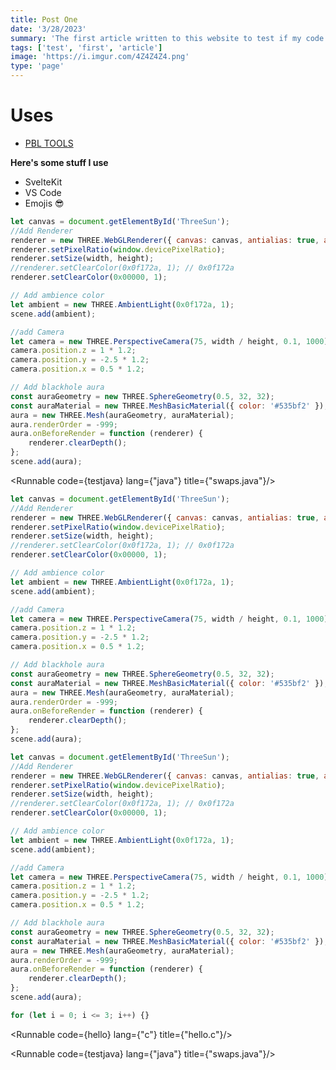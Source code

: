 ```yaml
---
title: Post One
date: '3/28/2023'
summary: 'The first article written to this website to test if my code worked.'
tags: ['test', 'first', 'article']
image: 'https://i.imgur.com/4Z4Z4Z4.png'
type: 'page'
---
```


<script>
	import Runnable from '$components/Runnable.svelte';
	import testjava from '$files/test.java?raw';
	import hello from '$files/hello.c?raw';
</script>

# Uses

- [PBL TOOLS](http://localhost:5173/page/pbl-tools)

**Here's some stuff I use**

- SvelteKit
- VS Code
- Emojis 😎

```javascript
let canvas = document.getElementById('ThreeSun');
//Add Renderer
renderer = new THREE.WebGLRenderer({ canvas: canvas, antialias: true, alpha: true });
renderer.setPixelRatio(window.devicePixelRatio);
renderer.setSize(width, height);
//renderer.setClearColor(0x0f172a, 1); // 0x0f172a
renderer.setClearColor(0x00000, 1);

// Add ambience color
let ambient = new THREE.AmbientLight(0x0f172a, 1);
scene.add(ambient);

//add Camera
let camera = new THREE.PerspectiveCamera(75, width / height, 0.1, 1000);
camera.position.z = 1 * 1.2;
camera.position.y = -2.5 * 1.2;
camera.position.x = 0.5 * 1.2;

// Add blackhole aura
const auraGeometry = new THREE.SphereGeometry(0.5, 32, 32);
const auraMaterial = new THREE.MeshBasicMaterial({ color: '#535bf2' }); // #535bf2
aura = new THREE.Mesh(auraGeometry, auraMaterial);
aura.renderOrder = -999;
aura.onBeforeRender = function (renderer) {
	renderer.clearDepth();
};
scene.add(aura);
```

<Runnable code={testjava} lang={"java"} title={"swaps.java"}/>

```javascript
let canvas = document.getElementById('ThreeSun');
//Add Renderer
renderer = new THREE.WebGLRenderer({ canvas: canvas, antialias: true, alpha: true });
renderer.setPixelRatio(window.devicePixelRatio);
renderer.setSize(width, height);
//renderer.setClearColor(0x0f172a, 1); // 0x0f172a
renderer.setClearColor(0x00000, 1);

// Add ambience color
let ambient = new THREE.AmbientLight(0x0f172a, 1);
scene.add(ambient);

//add Camera
let camera = new THREE.PerspectiveCamera(75, width / height, 0.1, 1000);
camera.position.z = 1 * 1.2;
camera.position.y = -2.5 * 1.2;
camera.position.x = 0.5 * 1.2;

// Add blackhole aura
const auraGeometry = new THREE.SphereGeometry(0.5, 32, 32);
const auraMaterial = new THREE.MeshBasicMaterial({ color: '#535bf2' }); // #535bf2
aura = new THREE.Mesh(auraGeometry, auraMaterial);
aura.renderOrder = -999;
aura.onBeforeRender = function (renderer) {
	renderer.clearDepth();
};
scene.add(aura);
```

```javascript
let canvas = document.getElementById('ThreeSun');
//Add Renderer
renderer = new THREE.WebGLRenderer({ canvas: canvas, antialias: true, alpha: true });
renderer.setPixelRatio(window.devicePixelRatio);
renderer.setSize(width, height);
//renderer.setClearColor(0x0f172a, 1); // 0x0f172a
renderer.setClearColor(0x00000, 1);

// Add ambience color
let ambient = new THREE.AmbientLight(0x0f172a, 1);
scene.add(ambient);

//add Camera
let camera = new THREE.PerspectiveCamera(75, width / height, 0.1, 1000);
camera.position.z = 1 * 1.2;
camera.position.y = -2.5 * 1.2;
camera.position.x = 0.5 * 1.2;

// Add blackhole aura
const auraGeometry = new THREE.SphereGeometry(0.5, 32, 32);
const auraMaterial = new THREE.MeshBasicMaterial({ color: '#535bf2' }); // #535bf2
aura = new THREE.Mesh(auraGeometry, auraMaterial);
aura.renderOrder = -999;
aura.onBeforeRender = function (renderer) {
	renderer.clearDepth();
};
scene.add(aura);
```

```javascript
for (let i = 0; i <= 3; i++) {}
```

<Runnable code={hello} lang={"c"} title={"hello.c"}/>

<Runnable code={testjava} lang={"java"} title={"swaps.java"}/>
